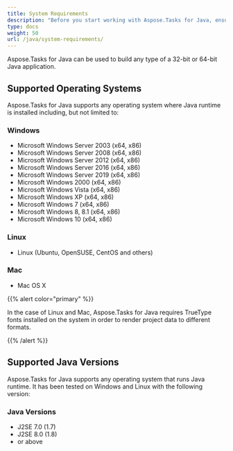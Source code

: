 ```yaml
---
title: System Requirements
description: "Before you start working with Aspose.Tasks for Java, ensure that your environment fits the operating system, platform, frameworks, and environment requirements."
type: docs
weight: 50
url: /java/system-requirements/
---
```


Aspose.Tasks for Java can be used to build any type of a 32-bit or 64-bit Java application.

## **Supported Operating Systems**
Aspose.Tasks for Java supports any operating system where Java runtime is installed including, but not limited to:

### **Windows**
- Microsoft Windows Server 2003 (x64, x86)
- Microsoft Windows Server 2008 (x64, x86)
- Microsoft Windows Server 2012 (x64, x86)
- Microsoft Windows Server 2016 (x64, x86)
- Microsoft Windows Server 2019 (x64, x86)
- Microsoft Windows 2000 (x64, x86)
- Microsoft Windows Vista (x64, x86)
- Microsoft Windows XP (x64, x86)
- Microsoft Windows 7 (x64, x86)
- Microsoft Windows 8, 8.1 (x64, x86)
- Microsoft Windows 10 (x64, x86)

### **Linux**
- Linux (Ubuntu, OpenSUSE, CentOS and others)

### **Mac**
- Mac OS X

{{% alert color="primary" %}} 

In the case of Linux and Mac, Aspose.Tasks for Java requires TrueType fonts installed on the system in order to render project data to different formats.

{{% /alert %}}

## **Supported Java Versions**
Aspose.Tasks for Java supports any operating system that runs Java runtime. It has been tested on Windows and Linux with the following version:

### **Java Versions**
- J2SE 7.0 (1.7)
- J2SE 8.0 (1.8)
- or above
